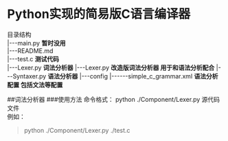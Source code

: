 # Python实现的简易版C语言编译器
目录结构  
|---main.py  **暂时没用**  
|---README.md  
|---test.c   **测试代码**  
|---Lexer.py  **词法分析器**
|---Lexer.py  **改造版词法分析器 用于和语法分析配合**
|---Syntaxer.py  **语法分析器**
|---config
|------simple_c_grammar.xml **语法分析配置 包括文法等配置**

##词法分析器
###使用方法
命令格式： python ./Component/Lexer.py 源代码文件  
例如：
>python ./Component/Lexer.py ./test.c